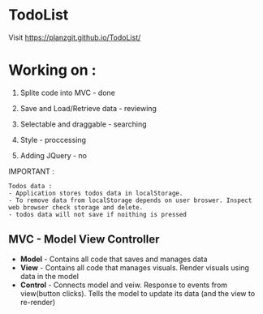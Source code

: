 # TodoList

Visit https://planzgit.github.io/TodoList/

# Working on :

1. Splite code into MVC - done

2. Save and Load/Retrieve data - reviewing

3. Selectable and draggable - searching

4. Style - proccessing

5. Adding JQuery - no

IMPORTANT :

    Todos data :
    - Application stores todos data in localStorage.
    - To remove data from localStorage depends on user broswer. Inspect web browser check storage and delete.
    - todos data will not save if noithing is pressed

## MVC - Model View Controller

- **Model** - Contains all code that saves and manages data
- **View** - Contains all code that manages visuals. Render visuals using data in the model
- **Control** - Connects model and veiw. Response to events from view(button clicks). Tells the model to update its data (and the view to re-render)

